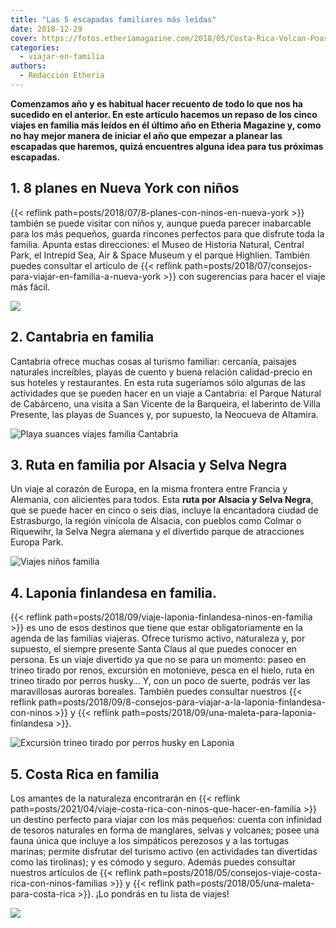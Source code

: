```yaml
---
title: "Las 5 escapadas familiares más leídas"
date: 2018-12-29
cover: https://fotos.etheriamagazine.com/2018/05/Costa-Rica-Volcan-Poas.jpg
categories: 
  - viajar-en-familia
authors: 
  - Redacción Etheria
---
```


**Comenzamos año y es habitual hacer recuento de todo lo que nos ha sucedido en el 
anterior. En este artículo hacemos un repaso de los cinco viajes en familia más leídos 
en él último año en Etheria Magazine y, como no hay mejor manera de iniciar el año que 
empezar a planear las escapadas que haremos, quizá encuentres alguna idea para tus 
próximas escapadas.** 

## 1\. 8 planes en Nueva York con niños

{{< reflink path=posts/2018/07/8-planes-con-ninos-en-nueva-york >}} también se puede 
visitar con niños y, aunque pueda parecer inabarcable para los más pequeños, guarda 
rincones perfectos para que disfrute toda la familia. Apunta estas direcciones: el Museo 
de Historia Natural, Central Park, el Intrepid Sea, Air & Space Museum y el parque 
Highlien. También puedes consultar el artículo de {{< reflink 
path=posts/2018/07/consejos-para-viajar-en-familia-a-nueva-york >}} con sugerencias para 
hacer el viaje más fácil. 

![](https://fotos.etheriamagazine.com/2018/05/5-Nueva-York-Top-of-the-Rock.jpg)

## 2\. Cantabria en familia

Cantabria ofrece muchas cosas al turismo familiar: cercanía, paisajes naturales 
increíbles, playas de cuento y buena relación calidad-precio en sus hoteles y 
restaurantes. En esta ruta sugeríamos sólo algunas de las actividades que se pueden 
hacer en un viaje a Cantabria: el Parque Natural de Cabárceno, una visita a San Vicente 
de la Barqueira, el laberinto de Villa Presente, las playas de Suances y, por supuesto, 
la Neocueva de Altamira. 

![Playa suances viajes familia Cantabria](https://fotos.etheriamagazine.com/2018/07/playa-suances-1024x768-2.jpg "Playa de Suances (Cantabria)")

## 3\. Ruta en familia por Alsacia y Selva Negra

Un viaje al corazón de Europa, en la misma frontera entre Francia y Alemania, con 
alicientes para todos. Esta **ruta por Alsacia y Selva Negra**, que se puede hacer en 
cinco o seis días, incluye la encantadora ciudad de Estrasburgo, la región vinícola de 
Alsacia, con pueblos como Colmar o Riquewihr, la Selva Negra alemana y el divertido 
parque de atracciones Europa Park. 

![Viajes niños familia](https://fotos.etheriamagazine.com/2018/07/Selva-Negra.jpg)

## 4\. Laponia finlandesa en familia.

{{< reflink path=posts/2018/09/viaje-laponia-finlandesa-ninos-en-familia >}} es uno de 
esos destinos que tiene que estar obligatoriamente en la agenda de las familias 
viajeras. Ofrece turismo activo, naturaleza y, por supuesto, el siempre presente Santa 
Claus al que puedes conocer en persona. Es un viaje divertido ya que no se para un 
momento: paseo en trineo tirado por renos, excursión en motonieve, pesca en el hielo, 
ruta en trineo tirado por perros husky… Y, con un poco de suerte, podrás ver las 
maravillosas auroras boreales. También puedes consultar nuestros {{< reflink 
path=posts/2018/09/8-consejos-para-viajar-a-la-laponia-finlandesa-con-ninos >}} y {{< 
reflink path=posts/2018/09/una-maleta-para-laponia-finlandesa >}}. 

![Excursión trineo tirado por perros husky en Laponia](https://fotos.etheriamagazine.com/2018/04/Excursion-trineo-perros-husky-Etheriamagazine.jpg "Uno de los momentos más especiales de un viaje a Laponia es el paseo en trineos tirados por perros husky.")

## 5\. Costa Rica en familia

Los amantes de la naturaleza encontrarán en {{< reflink 
path=posts/2021/04/viaje-costa-rica-con-ninos-que-hacer-en-familia >}} un destino 
perfecto para viajar con los más pequeños: cuenta con infinidad de tesoros naturales en 
forma de manglares, selvas y volcanes; posee una fauna única que incluye a los 
simpáticos perezosos y a las tortugas marinas; permite disfrutar del turismo activo (en 
actividades tan divertidas como las tirolinas); y es cómodo y seguro. Además puedes 
consultar nuestros artículos de {{< reflink 
path=posts/2018/05/consejos-viaje-costa-rica-con-ninos-familias >}} y {{< reflink 
path=posts/2018/05/una-maleta-para-costa-rica >}}. ¡Lo pondrás en tu lista de viajes! 

![](https://fotos.etheriamagazine.com/2018/05/Costa-Rica-recogiendo-cafe.jpg)
